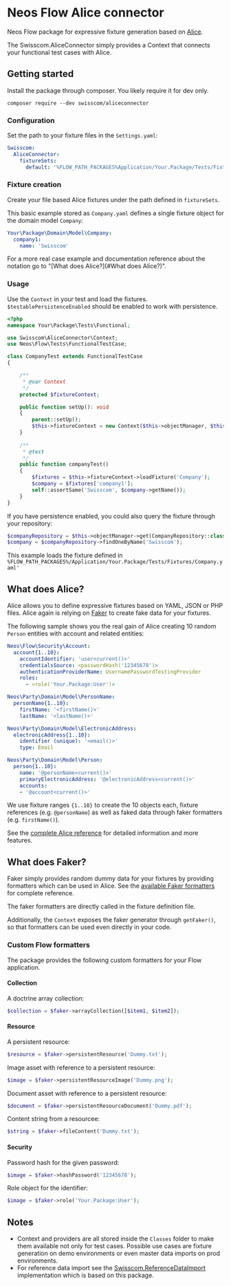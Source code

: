 # Neos Flow Alice connector

Neos Flow package for expressive fixture generation based on [Alice](https://github.com/nelmio/alice).

The Swisscom.AliceConnector simply provides a Context that connects your functional test cases with Alice.

## Getting started

Install the package through composer. You likely require it for dev only.

```
composer require --dev swisscom/aliceconnector
```

### Configuration

Set the path to your fixture files in the ``Settings.yaml``:

```yaml
Swisscom:
  AliceConnector:
    fixtureSets:
      default: '%FLOW_PATH_PACKAGES%Application/Your.Package/Tests/Fixtures/{name}.yaml'
```

### Fixture creation

Create your file based Alice fixtures under the path defined in ```fixtureSets```. 

This basic example stored as ``Company.yaml`` defines a single fixture object for the domain model ``Company``:

```yaml
Your\Package\Domain\Model\Company:
  company1:
    name: 'Swisscom'
```

For a more real case example and documentation reference about the notation go to "[What does Alice?](#What does Alice?)".

### Usage

Use the ``Context`` in your test and load the fixtures. ``$testablePersistenceEnabled`` should be enabled to work with persistence.

```php
<?php
namespace Your\Package\Tests\Functional;

use Swisscom\AliceConnector\Context;
use Neos\Flow\Tests\FunctionalTestCase;

class CompanyTest extends FunctionalTestCase
{

    /**
     * @var Context
     */
    protected $fixtureContext;

    public function setUp(): void
    {
        parent::setUp();
        $this->fixtureContext = new Context($this->objectManager, $this::$testablePersistenceEnabled);
    }
    
    /**
     * @test
     */
    public function companyTest()
    {
        $fixtures = $this->fixtureContext->loadFixture('Company');
        $company = $fixtures['company1'];
        self::assertSame('Swisscom', $company->getName());
    }
}
```

If you have persistence enabled, you could also query the fixture through your repository:

```php
$companyRepository = $this->objectManager->get(CompanyRepository::class);
$company = $companyRepository->findOneByName('Swisscom');
```

This example loads the fixture defined in ```%FLOW_PATH_PACKAGES%/Application/Your.Package/Tests/Fixtures/Company.yaml'```

 

## What does Alice?

Alice allows you to define expressive fixtures based on YAML, JSON or PHP files. 
Alice again is relying on [Faker](https://github.com/FakerPHP/Faker) to create fake data for your fixtures.

The following sample shows you the real gain of Alice creating 10 random ``Person`` entities with account and related entities:
```yaml
Neos\Flow\Security\Account:
  account{1..10}:
    accountIdentifier: 'user<current()>'
    credentialsSource: <passwordHash('12345678')>
    authenticationProviderName: UsernamePasswordTestingProvider
    roles:
      - <role('Your.Package:User')>

Neos\Party\Domain\Model\PersonName:
  personName{1..10}:
    firstName: '<firstName()>'
    lastName: '<lastName()>'

Neos\Party\Domain\Model\ElectronicAddress:
  electronicAddress{1..10}:
    identifier (unique): '<email()>'
    type: Email

Neos\Party\Domain\Model\Person:
  person{1..10}:
    name: '@personName<current()>'
    primaryElectronicAddress: '@electronicAddress<current()>'
    accounts:
    - '@account<current()>'
```

We use fixture ranges ``{1..10}`` to create the 10 objects each, fixture references (e.g. ``@personName``) as well as 
faked data through faker formatters (e.g. ``firstName()``).

See the [complete Alice reference](https://github.com/nelmio/alice/blob/master/doc/complete-reference.md) for detailed information and more features.


## What does Faker?

Faker simply provides random dummy data for your fixtures by providing formatters which can be used in Alice. 
See the [available Faker formatters](https://fakerphp.github.io/formatters/) for complete reference.

The faker formatters are directly called in the fixture definition file.

Additionally, the ``Context`` exposes the faker generator through ``getFaker()``, so that formatters can be used even directly in your code.


### Custom Flow formatters

The package provides the following custom formatters for your Flow application.

#### Collection

A doctrine array collection:
```php
$collection = $faker->arrayCollection([$item1, $item2]);
```

#### Resource

A persistent resource:
```php
$resource = $faker->persistentResource('Dummy.txt');
```

Image asset with reference to a persistent resource:
```php
$image = $faker->persistentResourceImage('Dummy.png');
```

Document asset with reference to a persistent resource:
```php
$document = $faker->persistentResourceDocument('Dummy.pdf');
```

Content string from a resourcee:
```php
$string = $faker->fileContent('Dummy.txt');
```

#### Security

Password hash for the given password:
```php
$image = $faker->hashPassword('12345678');
```

Role object for the identifier:
```php
$image = $faker->role('Your.Package:User');
```

## Notes

- Context and providers are all stored inside the ``Classes`` folder to make them available not only for test cases. 
  Possible use cases are fixture generation on demo environments or even master data imports on prod environments.
- For reference data import see the [Swisscom.ReferenceDataImport](https://github.com/swisscomeventandmedia/Swisscom.ReferenceDataImport) implementation which is based on this package.
